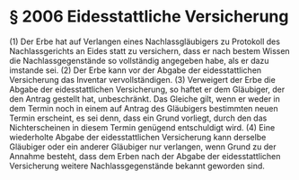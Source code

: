 # § 2006 Eidesstattliche Versicherung
(1) Der Erbe hat auf Verlangen eines Nachlassgläubigers zu Protokoll des Nachlassgerichts an Eides statt zu versichern, dass er nach bestem Wissen die Nachlassgegenstände so vollständig angegeben habe, als er dazu imstande sei.
(2) Der Erbe kann vor der Abgabe der eidesstattlichen Versicherung das Inventar vervollständigen.
(3) Verweigert der Erbe die Abgabe der eidesstattlichen Versicherung, so haftet er dem Gläubiger, der den Antrag gestellt hat, unbeschränkt. Das Gleiche gilt, wenn er weder in dem Termin noch in einem auf Antrag des Gläubigers bestimmten neuen Termin erscheint, es sei denn, dass ein Grund vorliegt, durch den das Nichterscheinen in diesem Termin genügend entschuldigt wird.
(4) Eine wiederholte Abgabe der eidesstattlichen Versicherung kann derselbe Gläubiger oder ein anderer Gläubiger nur verlangen, wenn Grund zu der Annahme besteht, dass dem Erben nach der Abgabe der eidesstattlichen Versicherung weitere Nachlassgegenstände bekannt geworden sind.